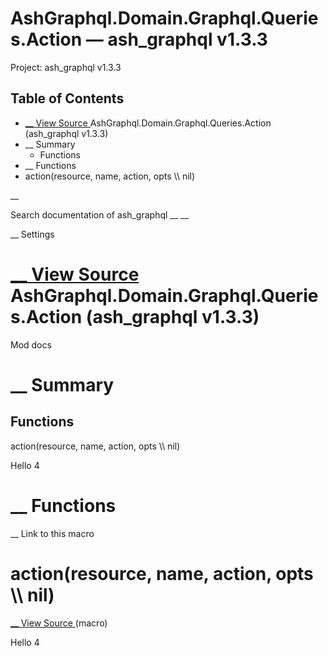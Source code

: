 # AshGraphql.Domain.Graphql.Queries.Action — ash_graphql v1.3.3

Project: ash_graphql v1.3.3

## Table of Contents

- [ __ View Source ](external_link) AshGraphql.Domain.Graphql.Queries.Action (ash_graphql v1.3.3)
- __ Summary
  - Functions
- __ Functions
- action(resource, name, action, opts \\\ nil)

__

Search documentation of ash_graphql __ __

__ Settings

#  [ __ View Source ](external_link) AshGraphql.Domain.Graphql.Queries.Action (ash_graphql v1.3.3)

Mod docs

#  __ Summary

##  Functions

action(resource, name, action, opts \\\ nil)

Hello 4

#  __ Functions

__ Link to this macro

# action(resource, name, action, opts \\\ nil)

[ __ View Source ](external_link) (macro)

Hello 4
